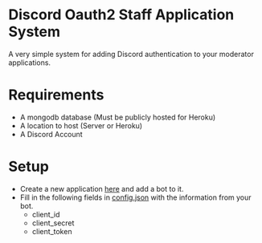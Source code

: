 # Discord Oauth2 Staff Application System
A very simple system for adding Discord authentication to your moderator applications.
# Requirements
- A mongodb database (Must be publicly hosted for Heroku)
- A location to host (Server or Heroku)
- A Discord Account
# Setup
- Create a new application [here](https://discord.com/developers) and add a bot to it.
- Fill in the following fields in [config.json](https://github.com/ObertoIsOBS/discord-oauth-application/config.json) with the information from your bot.
  - client_id
  - client_secret
  - client_token
